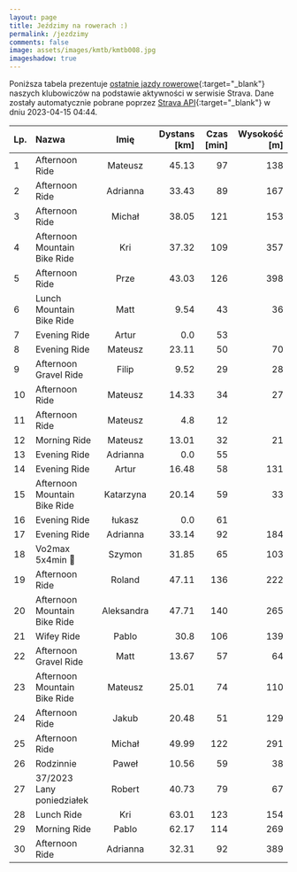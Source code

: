```yaml
---
layout: page
title: Jeździmy na rowerach :)
permalink: /jezdzimy
comments: false
image: assets/images/kmtb/kmtb008.jpg
imageshadow: true
---
```


Poniższa tabela prezentuje [ostatnie jazdy rowerowe](https://www.strava.com/clubs/336381){:target="_blank"} naszych klubowiczów na podstawie aktywności w serwisie Strava. Dane zostały automatycznie pobrane poprzez [Strava API](https://developers.strava.com/docs/reference/#api-Clubs-getClubActivitiesById){:target="_blank"} w dniu 2023-04-15 04:44.

Lp. | Nazwa | Imię | Dystans [km] | Czas [min] | Wysokość [m]
:--- | :--- | :---: | ---: | ---: | ---:
1|Afternoon Ride|Mateusz|45.13|97|138
2|Afternoon Ride|Adrianna|33.43|89|167
3|Afternoon Ride|Michał|38.05|121|153
4|Afternoon Mountain Bike Ride|Kri|37.32|109|357
5|Afternoon Ride|Prze|43.03|126|398
6|Lunch Mountain Bike Ride|Matt|9.54|43|36
7|Evening Ride|Artur|0.0|53|
8|Evening Ride|Mateusz|23.11|50|70
9|Afternoon Gravel Ride|Filip|9.52|29|28
10|Afternoon Ride|Mateusz|14.33|34|27
11|Afternoon Ride|Mateusz|4.8|12|
12|Morning Ride|Mateusz|13.01|32|21
13|Evening Ride|Adrianna|0.0|55|
14|Evening Ride|Artur|16.48|58|131
15|Afternoon Mountain Bike Ride|Katarzyna|20.14|59|33
16|Evening Ride|łukasz|0.0|61|
17|Evening Ride|Adrianna|33.14|92|184
18|Vo2max 5x4min 🤢|Szymon|31.85|65|103
19|Afternoon Ride|Roland|47.11|136|222
20|Afternoon Mountain Bike Ride|Aleksandra|47.71|140|265
21|Wifey Ride|Pablo|30.8|106|139
22|Afternoon Gravel Ride|Matt|13.67|57|64
23|Afternoon Mountain Bike Ride|Mateusz|25.01|74|110
24|Afternoon Ride|Jakub|20.48|51|129
25|Afternoon Ride|Michał|49.99|122|291
26|Rodzinnie|Paweł|10.56|59|38
27|37/2023 Lany poniedziałek |Robert|40.73|79|67
28|Lunch Ride|Kri|63.01|123|154
29|Morning Ride|Pablo|62.17|114|269
30|Afternoon Ride|Adrianna|32.31|92|389
